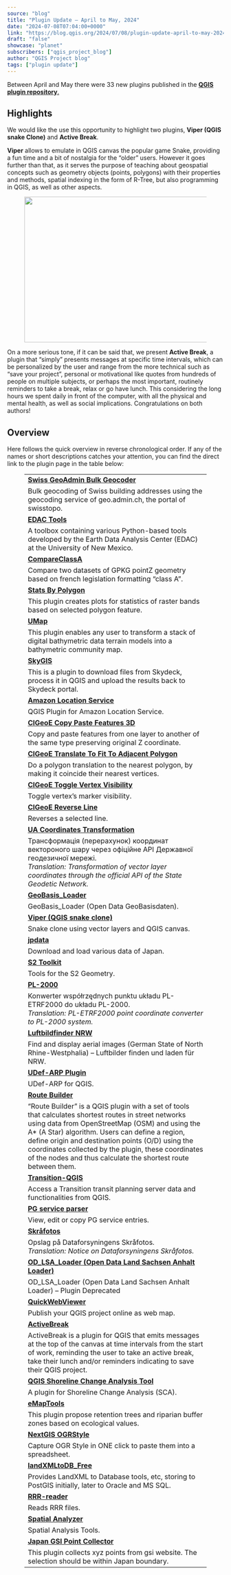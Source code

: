 ```yaml
---
source: "blog"
title: "Plugin Update – April to May, 2024"
date: "2024-07-08T07:04:00+0000"
link: "https://blog.qgis.org/2024/07/08/plugin-update-april-to-may-2024/"
draft: "false"
showcase: "planet"
subscribers: ["qgis_project_blog"]
author: "QGIS Project blog"
tags: ["plugin update"]
---
```


<p>Between April and May there were 33 new plugins published in the <a href="https://plugins.qgis.org/plugins/"><strong>QGIS plugin repository</strong>.</a></p>



<h2 class="wp-block-heading">Highlights</h2>



<p>We would like the use this opportunity to highlight two plugins, <strong>Viper (QGIS snake Clone)</strong> and <strong>Active Break</strong>.</p>



<p><strong>Viper</strong> allows to emulate in QGIS canvas the popular game Snake, providing a fun time and a bit of nostalgia for the &#8220;older&#8221; users. However it goes further than that, as it serves the purpose of teaching about geospatial concepts such as geometry objects (points, polygons) with their properties and methods, spatial indexing in the form of R-Tree, but also programming in QGIS, as well as other aspects. </p>



<figure class="wp-block-image size-large"><a href="https://github.com/ViperMiniQ/Viper-QGIS-snake-clone/blob/main/images/snake_10fps_animation.gif"><img alt="" class="wp-image-2991" height="338" src="https://blog.qgis.org/wp-content/uploads/2024/07/snake_10fps_animation.gif?w=600" tabindex="0" width="600" /></a></figure>



<p>On a more serious tone, if it can be said that, we present <strong>Active Break</strong>, a plugin that &#8220;simply&#8221; presents messages at specific time intervals, which can be personalized by the user and range from the more technical such as &#8220;save your project&#8221;, personal or motivational like quotes from hundreds of people on multiple subjects, or perhaps the most important, routinely reminders to take a break, relax or go have lunch. This considering the long hours we spent daily in front of the computer, with all the physical and mental health, as well as social implications. Congratulations on both authors!</p>



<h2 class="wp-block-heading">Overview</h2>



<p>Here follows the quick overview in reverse chronological order. If any of the names or short descriptions catches your attention, you can find the direct link to the plugin page in the table below: </p>



<figure class="wp-block-table"><table class="has-fixed-layout"><tbody><tr><td><a href="https://plugins.qgis.org/plugins/swiss-geoadmin-bulk-geocoder-master/"><strong>Swiss GeoAdmin Bulk Geocoder</strong></a></td></tr><tr><td>Bulk geocoding of Swiss building addresses using the geocoding service of geo.admin.ch, the portal of swisstopo.</td></tr><tr><td><strong><a href="https://plugins.qgis.org/plugins/edactools/">EDAC Tools</a></strong></td></tr><tr><td>A toolbox containing various Python-based tools developed by the Earth Data Analysis Center (EDAC) at the University of New Mexico.</td></tr><tr><td><strong><a href="https://plugins.qgis.org/plugins/CompareClasseA/">CompareClassA</a></strong></td></tr><tr><td>Compare two datasets of GPKG pointZ geometry based on french legislation formatting &#8220;class A&#8221;.</td></tr><tr><td><strong><a href="https://plugins.qgis.org/plugins/stats_by_polygon/">Stats By Polygon</a></strong></td></tr><tr><td>This plugin creates plots for statistics of raster bands based on selected polygon feature.</td></tr><tr><td><strong><a href="https://plugins.qgis.org/plugins/umap/">UMap</a></strong></td></tr><tr><td>This plugin enables any user to transform a stack of digital bathymetric data terrain models into a bathymetric community map.</td></tr><tr><td><strong><a href="https://plugins.qgis.org/plugins/manage_skydeck/">SkyGIS</a></strong></td></tr><tr><td>This is a plugin to download files from Skydeck, process it in QGIS and upload the results back to Skydeck portal.</td></tr><tr><td><strong><a href="https://plugins.qgis.org/plugins/location_service/">Amazon Location Service</a></strong></td></tr><tr><td>QGIS Plugin for Amazon Location Service.</td></tr><tr><td><a href="https://plugins.qgis.org/plugins/CIGeoECopyPasteFeatures3D_/"><strong>CIGeoE Copy Paste Features 3D</strong></a></td></tr><tr><td>Copy and paste features from one layer to another of the same type preserving original Z coordinate.</td></tr><tr><td><a href="https://plugins.qgis.org/plugins/cigeoe_translate_to_fit_to_adjacent_polygon_/"><strong>CIGeoE Translate To Fit To Adjacent Polygon</strong></a></td></tr><tr><td>Do a polygon translation to the nearest polygon, by making it coincide their nearest vertices.</td></tr><tr><td><a href="https://plugins.qgis.org/plugins/cigeoe_toggle_vertex_visibility_/"><strong>CIGeoE Toggle Vertex Visibility</strong></a></td></tr><tr><td>Toggle vertex&#8217;s marker visibility.</td></tr><tr><td><a href="https://plugins.qgis.org/plugins/cigeoe_reverse_line-/"><strong>CIGeoE Reverse Line</strong></a></td></tr><tr><td>Reverses a selected line.</td></tr><tr><td><a href="https://plugins.qgis.org/plugins/ua_api_transform/"><strong>UA Coordinates Transformation</strong></a></td></tr><tr><td>Трансформація (перерахунок) координат вектороного шару через офіційне API Державної геодезичної мережі.<br /><em>Translation: Transformation of vector layer coordinates through the official API of the State Geodetic Network.</em></td></tr><tr><td><a href="https://plugins.qgis.org/plugins/GeoBasis_Loader/"><strong>GeoBasis_Loader</strong></a></td></tr><tr><td>GeoBasis_Loader (Open Data GeoBasisdaten).</td></tr><tr><td><a href="https://plugins.qgis.org/plugins/Viper-QGIS-snake-clone-main/"><strong>Viper (QGIS snake clone)</strong></a></td></tr><tr><td>Snake clone using vector layers and QGIS canvas.</td></tr><tr><td><a href="https://plugins.qgis.org/plugins/jpdata/"><strong>jpdata</strong></a></td></tr><tr><td>Download and load various data of Japan.</td></tr><tr><td><a href="https://plugins.qgis.org/plugins/s2toolkit-main/"><strong>S2 Toolkit</strong></a></td></tr><tr><td>Tools for the S2 Geometry.</td></tr><tr><td><a href="https://plugins.qgis.org/plugins/pl2000plugin/"><strong>PL-2000</strong></a></td></tr><tr><td>Konwerter współrzędnych punktu układu PL-ETRF2000 do układu PL-2000.<br /><em>Translation:</em> <em>PL-ETRF2000 point coordinate converter to PL-2000 system.</em></td></tr><tr><td><a href="https://plugins.qgis.org/plugins/luftbildfinder-nrw/"><strong>Luftbildfinder NRW</strong></a></td></tr><tr><td>Find and display aerial images (German State of North Rhine-Westphalia) &#8211; Luftbilder finden und laden für NRW.</td></tr><tr><td><a href="https://plugins.qgis.org/plugins/UDef-ARP-Plugin/"><strong>UDef-ARP Plugin</strong></a></td></tr><tr><td>UDef-ARP for QGIS.</td></tr><tr><td><a href="https://plugins.qgis.org/plugins/route_builder/"><strong>Route Builder</strong></a></td></tr><tr><td>&#8220;Route Builder&#8221; is a QGIS plugin with a set of tools that calculates shortest routes in street networks using data from OpenStreetMap (OSM) and using the A* (A Star) algorithm. Users can define a region, define origin and destination points (O/D) using the coordinates collected by the plugin, these coordinates of the nodes and thus calculate the shortest route between them.</td></tr><tr><td><a href="https://plugins.qgis.org/plugins/Transition-QGIS/"><strong>Transition-QGIS</strong></a></td></tr><tr><td>Access a Transition transit planning server data and functionalities from QGIS.</td></tr><tr><td><a href="https://plugins.qgis.org/plugins/pg_service_parser/"><strong>PG service parser</strong></a></td></tr><tr><td>View, edit or copy PG service entries.</td></tr><tr><td><a href="https://plugins.qgis.org/plugins/skraafoto/"><strong>Skråfotos</strong></a></td></tr><tr><td>Opslag på Dataforsyningens Skråfotos.<br /><em>Translation: Notice on Dataforsyningens Skråfotos.</em></td></tr><tr><td><a href="https://plugins.qgis.org/plugins/OD_LSA_Loader/"><strong>OD_LSA_Loader (Open Data Land Sachsen Anhalt Loader)</strong></a></td></tr><tr><td>OD_LSA_Loader (Open Data Land Sachsen Anhalt Loader) &#8211; Plugin Deprecated</td></tr><tr><td><a href="https://plugins.qgis.org/plugins/QuickWebViewer/"><strong>QuickWebViewer</strong></a></td></tr><tr><td>Publish your QGIS project online as web map.</td></tr><tr><td><a href="https://plugins.qgis.org/plugins/ActiveBreak/"><strong>ActiveBreak</strong></a></td></tr><tr><td>ActiveBreak is a plugin for QGIS that emits messages at the top of the canvas at time intervals from the start of work, reminding the user to take an active break, take their lunch and/or reminders indicating to save their QGIS project.</td></tr><tr><td><a href="https://plugins.qgis.org/plugins/qscat/"><strong>QGIS Shoreline Change Analysis Tool</strong></a></td></tr><tr><td>A plugin for Shoreline Change Analysis (SCA).</td></tr><tr><td><a href="https://plugins.qgis.org/plugins/eMapTools/"><strong>eMapTools</strong></a></td></tr><tr><td>This plugin propose retention trees and riparian buffer zones based on ecological values.</td></tr><tr><td><a href="https://plugins.qgis.org/plugins/qgis_ogrstyle/"><strong>NextGIS OGRStyle</strong></a></td></tr><tr><td>Capture OGR Style in ONE click to paste them into a spreadsheet.</td></tr><tr><td><a href="https://plugins.qgis.org/plugins/landXMLtoDB/"><strong>landXMLtoDB_Free</strong></a></td></tr><tr><td>Provides LandXML to Database tools, etc, storing to PostGIS initially, later to Oracle and MS SQL.</td></tr><tr><td><a href="https://plugins.qgis.org/plugins/rrrReader/"><strong>RRR-reader</strong></a></td></tr><tr><td>Reads RRR files.</td></tr><tr><td><a href="https://plugins.qgis.org/plugins/spatial_analysis/"><strong>Spatial Analyzer</strong></a></td></tr><tr><td>Spatial Analysis Tools.</td></tr><tr><td><a href="https://plugins.qgis.org/plugins/JapanGSIPointCollector/"><strong>Japan GSI Point Collector</strong></a></td></tr><tr><td>This plugin collects xyz points from gsi website. The selection should be within Japan boundary.</td></tr></tbody></table></figure>



<p></p>



<p></p>
